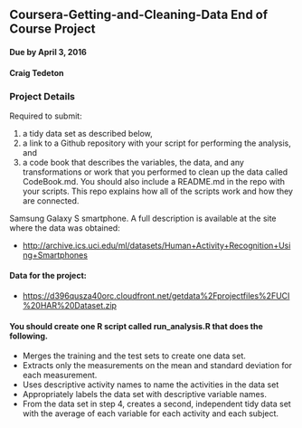 ## Coursera-Getting-and-Cleaning-Data End of Course Project
#### Due by April 3, 2016
#### Craig Tedeton

### Project Details
Required to submit: 
1) a tidy data set as described below, 
2) a link to a Github repository with your script for performing the analysis, and 
3) a code book that describes the variables, the data, and any transformations or work that you performed to clean up the data called CodeBook.md. You should also include a README.md in the repo with your scripts. This repo explains how all of the scripts work and how they are connected.

Samsung Galaxy S smartphone. A full description is available at the site where the data was obtained:
  - http://archive.ics.uci.edu/ml/datasets/Human+Activity+Recognition+Using+Smartphones

#### Data for the project: 
  - https://d396qusza40orc.cloudfront.net/getdata%2Fprojectfiles%2FUCI%20HAR%20Dataset.zip

#### You should create one R script called run_analysis.R that does the following.

- Merges the training and the test sets to create one data set.
- Extracts only the measurements on the mean and standard deviation for each measurement.
- Uses descriptive activity names to name the activities in the data set
- Appropriately labels the data set with descriptive variable names.
- From the data set in step 4, creates a second, independent tidy data set with the average of each variable for each activity and each subject.
